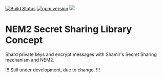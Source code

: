 [![Build Status](https://travis-ci.org/CrackTheCode016/nem2-secret-share.svg?branch=master)](https://travis-ci.org/CrackTheCode016/nem2-secret-share)
[![npm version](https://badge.fury.io/js/nem2-secret-sharing.svg)](https://badge.fury.io/js/nem2-secret-sharing)
<img src="https://img.shields.io/hexpm/l/plug.svg"> 


# NEM2 Secret Sharing Library Concept

Shard private keys and encrypt messages with Shamir's Secret Sharing mechanism and NEM2.

!!!  Still under development, due to change.  !!!
